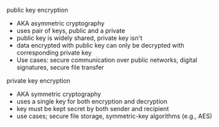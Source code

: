 public key encryption
- AKA asymmetric cryptography 
- uses pair of keys, public and a private
- public key is widely shared, private key isn't
- data encrypted with public key can only be decrypted with corresponding private key
- Use cases: secure communication over public networks, digital signatures, secure file transfer

private key encryption
- AKA symmetric cryptography 
- uses a single key for both encryption and decryption
- key must be kept secret by both sender and recipient
- use cases; secure file storage, symmetric-key algorithms (e.g., AES) 
